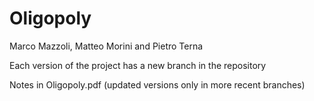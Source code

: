 # Oligopoly


Marco Mazzoli, Matteo Morini and Pietro Terna

Each version of the project has a new branch in the repository

Notes in Oligopoly.pdf (updated versions only in more recent branches)
